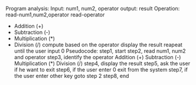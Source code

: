 Program analysis:
Input:
num1, num2, operator
output:
result
Operation:
read-num1,num2,operator
read-operator
  - Addition (+)
  - Subtraction (-)
  - Multiplication (*)
  - Division (/)
compute based on the operator
display the result
reapeat until the user input 0
Pseudocode:
step1, start
step2, read num1, num2 and operator
step3, identify the operator
Addition (+)
Subtraction (-)
Multiplication (*)
Division (/)
step4, display the result
step5, ask the user if he want to exit
step6, if the user enter 0 exit from the system
step7, if the user enter other key goto step 2
step8, end

